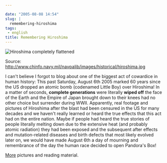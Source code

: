 ```yaml
---

date: "2005-08-08 14:54"
slug: |
  remembering-hiroshima
tags:
 - english
title: Remembering Hiroshima
---
```


![Hiroshima completely
flattened](http://photos23.flickr.com/32309301_4c1ab15ec1_o.jpg)

Source:
<http://www.chinfo.navy.mil/navpalib/images/historical/hiroshima.jpg>

I can't believe I forgot to blog about one of the biggest act of
cowardice in human history: This past Saturday, August 6th 2005 marked
60 years since the US dropped an atomic bomb (codenamed Little Boy) over
Hiroshima! In a matter of seconds, **complete generations** were
literally **wiped off** the face of the Earth and the Empire of Japan
brought down to their knees had no other choice but surrender during
WWII. Apparently, real footage and pictures of Hiroshima after the blast
had been censured in the US for many decades and we haven't really
learned or heard the true effects that this act had on the entire
nation. Maybe if people had heard the true stories of people literally
melting down due to the extensive heat (and probably atomic radiation)
they had been exposed and the subsequent after effects and
mutation-related diseases and birth defects that most likely evolved
later on, we would have made August 6th a day of mourning and
remembrance of the day the human race decided to open Pandora's Box!

[More](http://www.lclark.edu/~history/HIROSHIMA/index.html) pictures and
reading material.
